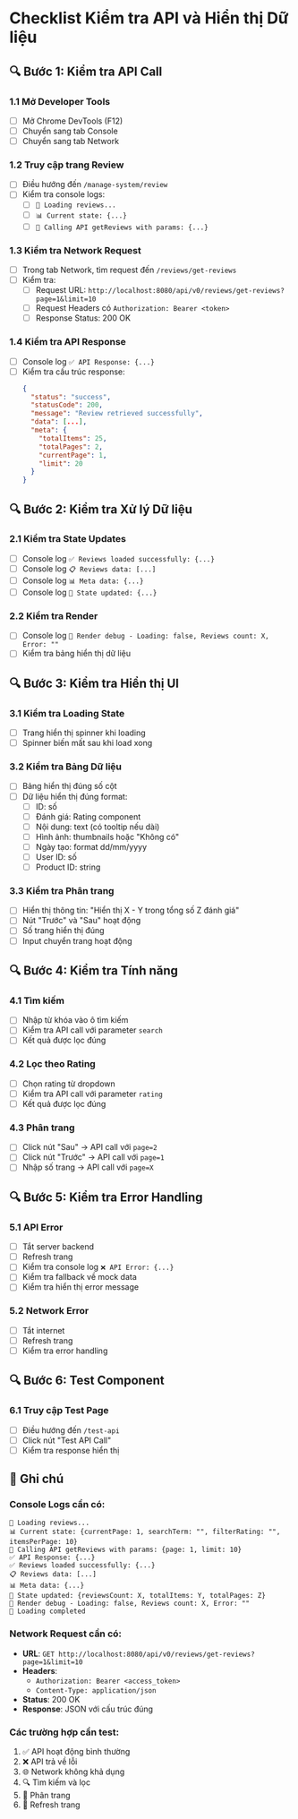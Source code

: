 # Checklist Kiểm tra API và Hiển thị Dữ liệu

## 🔍 Bước 1: Kiểm tra API Call

### 1.1 Mở Developer Tools
- [ ] Mở Chrome DevTools (F12)
- [ ] Chuyển sang tab Console
- [ ] Chuyển sang tab Network

### 1.2 Truy cập trang Review
- [ ] Điều hướng đến `/manage-system/review`
- [ ] Kiểm tra console logs:
  - [ ] `🔄 Loading reviews...`
  - [ ] `📊 Current state: {...}`
  - [ ] `🔄 Calling API getReviews with params: {...}`

### 1.3 Kiểm tra Network Request
- [ ] Trong tab Network, tìm request đến `/reviews/get-reviews`
- [ ] Kiểm tra:
  - [ ] Request URL: `http://localhost:8080/api/v0/reviews/get-reviews?page=1&limit=10`
  - [ ] Request Headers có `Authorization: Bearer <token>`
  - [ ] Response Status: 200 OK

### 1.4 Kiểm tra API Response
- [ ] Console log `✅ API Response: {...}`
- [ ] Kiểm tra cấu trúc response:
  ```json
  {
    "status": "success",
    "statusCode": 200,
    "message": "Review retrieved successfully",
    "data": [...],
    "meta": {
      "totalItems": 25,
      "totalPages": 2,
      "currentPage": 1,
      "limit": 20
    }
  }
  ```

## 🔍 Bước 2: Kiểm tra Xử lý Dữ liệu

### 2.1 Kiểm tra State Updates
- [ ] Console log `✅ Reviews loaded successfully: {...}`
- [ ] Console log `📋 Reviews data: [...]`
- [ ] Console log `📊 Meta data: {...}`
- [ ] Console log `🎯 State updated: {...}`

### 2.2 Kiểm tra Render
- [ ] Console log `🎨 Render debug - Loading: false, Reviews count: X, Error: ""`
- [ ] Kiểm tra bảng hiển thị dữ liệu

## 🔍 Bước 3: Kiểm tra Hiển thị UI

### 3.1 Kiểm tra Loading State
- [ ] Trang hiển thị spinner khi loading
- [ ] Spinner biến mất sau khi load xong

### 3.2 Kiểm tra Bảng Dữ liệu
- [ ] Bảng hiển thị đúng số cột
- [ ] Dữ liệu hiển thị đúng format:
  - [ ] ID: số
  - [ ] Đánh giá: Rating component
  - [ ] Nội dung: text (có tooltip nếu dài)
  - [ ] Hình ảnh: thumbnails hoặc "Không có"
  - [ ] Ngày tạo: format dd/mm/yyyy
  - [ ] User ID: số
  - [ ] Product ID: string

### 3.3 Kiểm tra Phân trang
- [ ] Hiển thị thông tin: "Hiển thị X - Y trong tổng số Z đánh giá"
- [ ] Nút "Trước" và "Sau" hoạt động
- [ ] Số trang hiển thị đúng
- [ ] Input chuyển trang hoạt động

## 🔍 Bước 4: Kiểm tra Tính năng

### 4.1 Tìm kiếm
- [ ] Nhập từ khóa vào ô tìm kiếm
- [ ] Kiểm tra API call với parameter `search`
- [ ] Kết quả được lọc đúng

### 4.2 Lọc theo Rating
- [ ] Chọn rating từ dropdown
- [ ] Kiểm tra API call với parameter `rating`
- [ ] Kết quả được lọc đúng

### 4.3 Phân trang
- [ ] Click nút "Sau" → API call với `page=2`
- [ ] Click nút "Trước" → API call với `page=1`
- [ ] Nhập số trang → API call với `page=X`

## 🔍 Bước 5: Kiểm tra Error Handling

### 5.1 API Error
- [ ] Tắt server backend
- [ ] Refresh trang
- [ ] Kiểm tra console log `❌ API Error: {...}`
- [ ] Kiểm tra fallback về mock data
- [ ] Kiểm tra hiển thị error message

### 5.2 Network Error
- [ ] Tắt internet
- [ ] Refresh trang
- [ ] Kiểm tra error handling

## 🔍 Bước 6: Test Component

### 6.1 Truy cập Test Page
- [ ] Điều hướng đến `/test-api`
- [ ] Click nút "Test API Call"
- [ ] Kiểm tra response hiển thị

## 📝 Ghi chú

### Console Logs cần có:
```
🔄 Loading reviews...
📊 Current state: {currentPage: 1, searchTerm: "", filterRating: "", itemsPerPage: 10}
🔄 Calling API getReviews with params: {page: 1, limit: 10}
✅ API Response: {...}
✅ Reviews loaded successfully: {...}
📋 Reviews data: [...]
📊 Meta data: {...}
🎯 State updated: {reviewsCount: X, totalItems: Y, totalPages: Z}
🎨 Render debug - Loading: false, Reviews count: X, Error: ""
🏁 Loading completed
```

### Network Request cần có:
- **URL**: `GET http://localhost:8080/api/v0/reviews/get-reviews?page=1&limit=10`
- **Headers**: 
  - `Authorization: Bearer <access_token>`
  - `Content-Type: application/json`
- **Status**: 200 OK
- **Response**: JSON với cấu trúc đúng

### Các trường hợp cần test:
1. ✅ API hoạt động bình thường
2. ❌ API trả về lỗi
3. 🌐 Network không khả dụng
4. 🔍 Tìm kiếm và lọc
5. 📄 Phân trang
6. 🔄 Refresh trang 